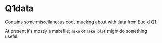 # Q1data

Contains some miscellaneous code mucking about with data from Euclid Q1.

At present it's mostly a makefile; `make` or `make plot` might do
something useful.
